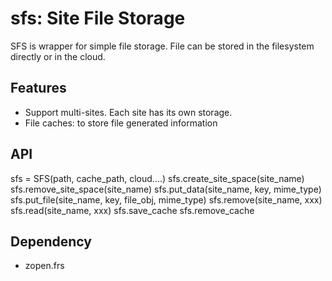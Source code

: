 # sfs: Site File Storage

SFS is wrapper for simple file storage. File can be stored in the filesystem directly or in the cloud.

## Features

- Support multi-sites. Each site has its own storage.
- File caches: to store file generated information

## API

  sfs = SFS(path, cache_path, cloud....)
  sfs.create_site_space(site_name)
  sfs.remove_site_space(site_name)
  sfs.put_data(site_name, key, mime_type)
  sfs.put_file(site_name, key, file_obj, mime_type)
  sfs.remove(site_name, xxx)
  sfs.read(site_name, xxx)
  sfs.save_cache
  sfs.remove_cache

## Dependency

- zopen.frs
